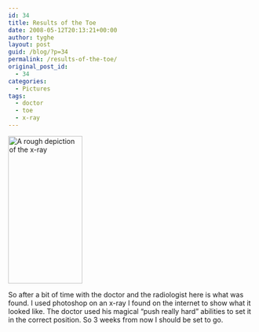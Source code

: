 ```yaml
---
id: 34
title: Results of the Toe
date: 2008-05-12T20:13:21+00:00
author: tyghe
layout: post
guid: /blog/?p=34
permalink: /results-of-the-toe/
original_post_id:
  - 34
categories:
  - Pictures
tags:
  - doctor
  - toe
  - x-ray
---
```

[<img src="/wp-content/uploads/2008/05/toe-151x300.jpg" alt="A rough depiction of the x-ray" title="Broken Toe" width="151" height="300" class="alignleft size-medium wp-image-33" />](/blog/wp-content/uploads/2008/05/toe.jpg)
  
So after a bit of time with the doctor and the radiologist here is what was found. I used photoshop on an x-ray I found on the internet to show what it looked like. The doctor used his magical &#8220;push really hard&#8221; abilities to set it in the correct position. So 3 weeks from now I should be set to go.

